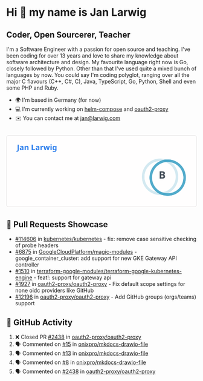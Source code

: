 # Hi 👋 my name is Jan Larwig

## Coder, Open Sourcerer, Teacher

I'm a Software Engineer with a passion for open source and teaching. I've been coding for over 13 years and love to share my knowledge about software architecture and design. My favourite language right now is Go, closely followed by Python. Other than that I've used quite a mixed bunch of languages by now. You could say I'm coding polyglot, ranging over all the major C flavours (C++, C#, C), Java, TypeScript, Go, Python, Shell and even some PHP and Ruby.

- 🌍 I'm based in Germany (for now)
- 💻 I'm currently working on [helm-compose](https://seacrew.github.io/helm-compose/) and [oauth2-proxy](https://github.com/oauth2-proxy/oauth2-proxy)
- ✉️ You can contact me at [jan@larwig.com](mailto:jan@larwig.com)

<br>

<a href="https://github.com/anuraghazra/github-readme-stats">
  <picture>
    <source
      srcset="https://raw.githubusercontent.com/tuunit/tuunit/main/general_dark.svg" 
      media="(prefers-color-scheme: dark)" 
    />
    <source
      srcset="https://raw.githubusercontent.com/tuunit/tuunit/main/general_light.svg" 
      media="(prefers-color-scheme: light), (prefers-color-scheme: no-preference)" 
    />
    <img src="https://raw.githubusercontent.com/tuunit/tuunit/main/general_light.svg" />
  </picture>
</a>

## 🔧 Pull Requests Showcase

- [#114606](https://github.com/kubernetes/kubernetes/issues/114606) in [kubernetes/kubernetes](https://github.com/kubernetes/kubernetes) - fix: remove case sensitive checking of probe headers
- [#6875](https://github.com/GoogleCloudPlatform/magic-modules/pull/6875) in [GoogleCloudPlatform/magic-modules](https://github.com/GoogleCloudPlatform/magic-modules) - google_container_cluster: add support for new GKE Gateway API controller
- [#1510](https://github.com/terraform-google-modules/terraform-google-kubernetes-engine/pull/1510) in [terraform-google-modules/terraform-google-kubernetes-engine](https://github.com/terraform-google-modules/terraform-google-kubernetes-engine) - feat!: support for gateway api
- [#1927](https://github.com/oauth2-proxy/oauth2-proxy/issues/1927) in [oauth2-proxy/oauth2-proxy](https://github.com/oauth2-proxy/oauth2-proxy) - Fix default scope settings for none oidc providers like GitHub
- [#12196](https://github.com/oauth2-proxy/oauth2-proxy/issues/2196) in [oauth2-proxy/oauth2-proxy](https://github.com/oauth2-proxy/oauth2-proxy) - Add GitHub groups (orgs/teams) support

## 🔔 GitHub Activity

<!--START_SECTION:activity-->
1. ❌ Closed PR [#2438](https://github.com/oauth2-proxy/oauth2-proxy/pull/2438) in [oauth2-proxy/oauth2-proxy](https://github.com/oauth2-proxy/oauth2-proxy)
2. 🗣 Commented on [#15](https://github.com/onixpro/mkdocs-drawio-file/pull/15#issuecomment-1910948222) in [onixpro/mkdocs-drawio-file](https://github.com/onixpro/mkdocs-drawio-file)
3. 🗣 Commented on [#13](https://github.com/onixpro/mkdocs-drawio-file/pull/13#issuecomment-1910948121) in [onixpro/mkdocs-drawio-file](https://github.com/onixpro/mkdocs-drawio-file)
4. 🗣 Commented on [#8](https://github.com/onixpro/mkdocs-drawio-file/pull/8#issuecomment-1910946341) in [onixpro/mkdocs-drawio-file](https://github.com/onixpro/mkdocs-drawio-file)
5. 🗣 Commented on [#2438](https://github.com/oauth2-proxy/oauth2-proxy/pull/2438#issuecomment-1905025251) in [oauth2-proxy/oauth2-proxy](https://github.com/oauth2-proxy/oauth2-proxy)
<!--END_SECTION:activity-->
